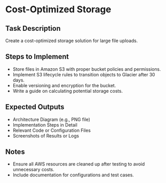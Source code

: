 # Cost-Optimized Storage

## Task Description
Create a cost-optimized storage solution for large file uploads.

## Steps to Implement
- Store files in Amazon S3 with proper bucket policies and permissions.
- Implement S3 lifecycle rules to transition objects to Glacier after 30 days.
- Enable versioning and encryption for the bucket.
- Write a guide on calculating potential storage costs.

## Expected Outputs
- Architecture Diagram (e.g., PNG file)
- Implementation Steps in Detail
- Relevant Code or Configuration Files
- Screenshots of Results or Logs

## Notes
- Ensure all AWS resources are cleaned up after testing to avoid unnecessary costs.
- Include documentation for configurations and test cases.
